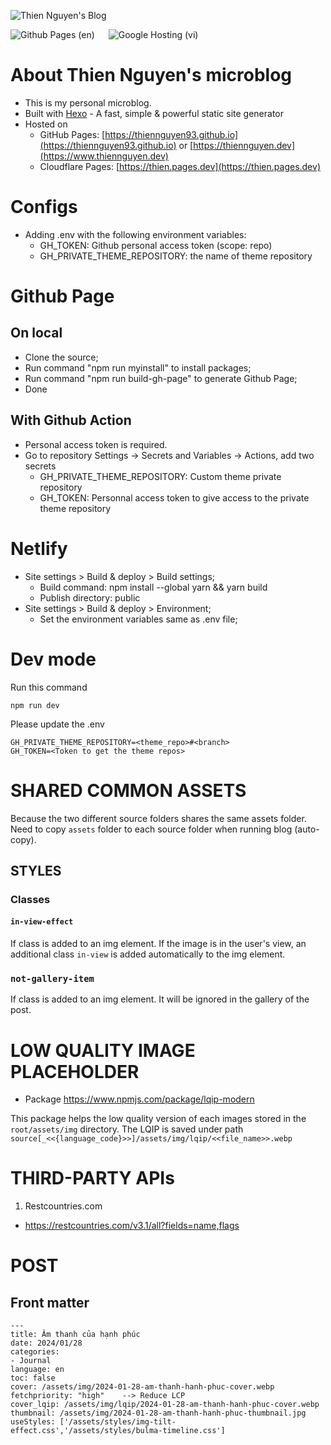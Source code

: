![Thien Nguyen's Blog](https://thiennguyen.dev/assets/img/blog-thumbnail-page-cv.png)

![Github Pages (en)](https://github.com/thiennguyen93/thiennguyen93.github.io/actions/workflows/main.yml/badge.svg) &emsp; ![Google Hosting (vi)](https://github.com/thiennguyen93/thiennguyen93.github.io/actions/workflows/firebase-hosting-merge.yml/badge.svg)

# About Thien Nguyen's microblog

- This is my personal microblog.
- Built with [Hexo](https://hexo.io/) - A fast, simple & powerful static site generator
- Hosted on
  - GitHub Pages: [https://thiennguyen93.github.io](https://thiennguyen93.github.io) or [https://thiennguyen.dev](https://www.thiennguyen.dev)
  - Cloudflare Pages: [https://thien.pages.dev](https://thien.pages.dev)

# Configs

- Adding .env with the following environment variables:
  - GH_TOKEN: Github personal access token (scope: repo)
  - GH_PRIVATE_THEME_REPOSITORY: the name of theme repository

# Github Page

## On local

- Clone the source;
- Run command "npm run myinstall" to install packages;
- Run command "npm run build-gh-page" to generate Github Page;
- Done

## With Github Action

- Personal access token is required.
- Go to repository Settings → Secrets and Variables → Actions, add two secrets
  - GH_PRIVATE_THEME_REPOSITORY: Custom theme private repository
  - GH_TOKEN: Personnal access token to give access to the private theme repository

# Netlify

- Site settings > Build & deploy > Build settings;
  - Build command: npm install --global yarn && yarn build
  - Publish directory: public
- Site settings > Build & deploy > Environment;
  - Set the environment variables same as .env file;

# Dev mode

Run this command

```
npm run dev
```

Please update the .env

```
GH_PRIVATE_THEME_REPOSITORY=<theme_repo>#<branch>
GH_TOKEN=<Token to get the theme repos>
```

# SHARED COMMON ASSETS

Because the two different source folders shares the same assets folder. Need to copy `assets`  folder to each source folder when running blog (auto-copy).

## STYLES

### Classes

#### `in-view-effect`

If class is added to an img element. If the image is in the user's view, an additional class `in-view` is added automatically to the img element.

### `not-gallery-item`

If class is added to an img element. It will be ignored in the gallery of the post.

# LOW QUALITY IMAGE PLACEHOLDER

- Package  <https://www.npmjs.com/package/lqip-modern>

This package helps the low quality version of each images stored in the `root/assets/img` directory. The LQIP is saved under path `source[_<<{language_code}>>]/assets/img/lqip/<<file_name>>.webp`

# THIRD-PARTY APIs

1. Restcountries.com

- <https://restcountries.com/v3.1/all?fields=name,flags>

# POST
## Front matter
```
---
title: Âm thanh của hạnh phúc
date: 2024/01/28
categories:
- Journal
language: en
toc: false
cover: /assets/img/2024-01-28-am-thanh-hanh-phuc-cover.webp
fetchpriority: "high"    --> Reduce LCP
cover_lqip: /assets/img/lqip/2024-01-28-am-thanh-hanh-phuc-cover.webp
thumbnail: /assets/img/2024-01-28-am-thanh-hanh-phuc-thumbnail.jpg
useStyles: ['/assets/styles/img-tilt-effect.css','/assets/styles/bulma-timeline.css']
```
